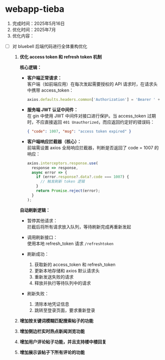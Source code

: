 # webapp-tieba

1. 完成时间：2025年5月16日  
2. 优化时间：2025年7月
3. 优化内容：

- [ ] 对 bluebell 后端代码进行全体重构优化  
  1. **优化 access token 和 refresh token 机制**

     **核心逻辑：**

     - **客户端正常请求：**  
       客户端（如前端应用）在每次发起需要授权的 API 请求时，在请求头中携带 access_token：
       ```js
       axios.defaults.headers.common['Authorization'] = 'Bearer ' + accessToken;
       ```

     - **服务端 JWT 认证中间件：**  
       在 gin 中使用 JWT 中间件对接口进行保护。当 access_token 过期时，不应直接返回 `401 Unauthorized`，而应返回约定好的错误码：
       ```json
       { "code": 1007, "msg": "access token expired" }
       ```

     - **客户端响应拦截器（核心）：**  
       前端需设置 axios 全局响应拦截器，判断是否返回了 code = 1007 的响应：
       ```js
       axios.interceptors.response.use(
         response => response,
         async error => {
           if (error.response?.data?.code === 1007) {
             // 触发刷新 token 逻辑
           }
           return Promise.reject(error);
         }
       );
       ```

     **自动刷新逻辑：**

     - 暂停其他请求：  
       拦截后将所有请求放入队列，等待刷新完成再重新发起

     - 调用刷新接口：  
       使用本地 refresh_token 请求 `/refreshtoken`

     - 刷新成功：
       1. 获取新的 access_token 和 refresh_token
       2. 更新本地存储和 axios 默认请求头
       3. 重新发送失败的请求
       4. 释放并执行等待队列中的请求

     - 刷新失败：
       1. 清除本地凭证信息
       2. 跳转至登录页面，要求重新登录

  2. **增加按关键词模糊匹配搜索帖子的功能**
  3. **增加侧边栏实时热点新闻浏览功能**
  4. **增加用户评论帖子功能，并且支持楼中楼回复**
  5. **增加展示该帖子下所有评论的功能**